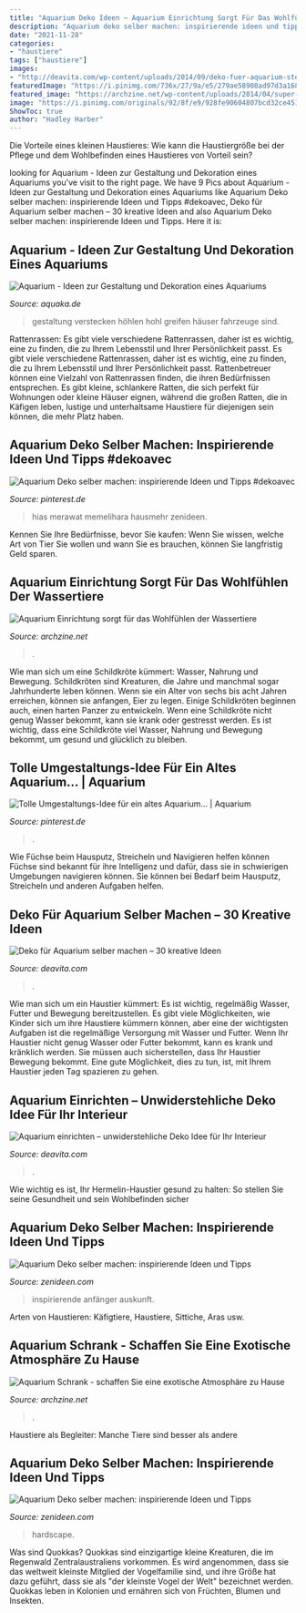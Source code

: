 ```yaml
---
title: "Aquarium Deko Ideen ~ Aquarium Einrichtung Sorgt Für Das Wohlfühlen Der Wassertiere"
description: "Aquarium deko selber machen: inspirierende ideen und tipps"
date: "2021-11-28"
categories:
- "haustiere"
tags: ["haustiere"]
images:
- "http://deavita.com/wp-content/uploads/2014/09/deko-fuer-aquarium-stein-begruenung-ueppig-neon-fische.jpg"
featuredImage: "https://i.pinimg.com/736x/27/9a/e5/279ae58908ad97d3a168da32143da96f--aquarium.jpg"
featured_image: "https://archzine.net/wp-content/uploads/2014/04/super-moderne-idee-für-aquarium.jpg"
image: "https://i.pinimg.com/originals/92/8f/e9/928fe90604807bcd32ce45162a6a73d2.jpg"
ShowToc: true
author: "Hadley Harber"
---
```



Die Vorteile eines kleinen Haustieres: Wie kann die Haustiergröße bei der Pflege und dem Wohlbefinden eines Haustieres von Vorteil sein?

	

		
looking for Aquarium - Ideen zur Gestaltung und Dekoration eines Aquariums you've visit to the right page. We have 9 Pics about Aquarium - Ideen zur Gestaltung und Dekoration eines Aquariums like Aquarium Deko selber machen: inspirierende Ideen und Tipps #dekoavec, Deko für Aquarium selber machen – 30 kreative Ideen and also Aquarium Deko selber machen: inspirierende Ideen und Tipps. Here it is:
		
    
## Aquarium - Ideen Zur Gestaltung Und Dekoration Eines Aquariums

<img loading=lazy src="https://www.aquaka.de/wp-content/uploads/Zubehoer-3-650x433.jpg" onerror="this.onerror=null;this.src='https://tse2.mm.bing.net/th?id=OIP.5ZYu6ll1vktZWvySSUv8_wHaE7&amp;pid=15.1';" alt="Aquarium - Ideen zur Gestaltung und Dekoration eines Aquariums">

_Source: aquaka.de_

>gestaltung verstecken höhlen hohl greifen häuser fahrzeuge sind. 

	

Rattenrassen: Es gibt viele verschiedene Rattenrassen, daher ist es wichtig, eine zu finden, die zu Ihrem Lebensstil und Ihrer Persönlichkeit passt.
Es gibt viele verschiedene Rattenrassen, daher ist es wichtig, eine zu finden, die zu Ihrem Lebensstil und Ihrer Persönlichkeit passt. Rattenbetreuer können eine Vielzahl von Rattenrassen finden, die ihren Bedürfnissen entsprechen. Es gibt kleine, schlankere Ratten, die sich perfekt für Wohnungen oder kleine Häuser eignen, während die großen Ratten, die in Käfigen leben, lustige und unterhaltsame Haustiere für diejenigen sein können, die mehr Platz haben.

    
## Aquarium Deko Selber Machen: Inspirierende Ideen Und Tipps #dekoavec

<img loading=lazy src="https://i.pinimg.com/originals/92/8f/e9/928fe90604807bcd32ce45162a6a73d2.jpg" onerror="this.onerror=null;this.src='https://tse3.mm.bing.net/th?id=OIP.g-KIvMDBPCnfeFbEMwIUQQHaE7&amp;pid=15.1';" alt="Aquarium Deko selber machen: inspirierende Ideen und Tipps #dekoavec">

_Source: pinterest.de_

>hias merawat memelihara hausmehr zenideen. 

	

Kennen Sie Ihre Bedürfnisse, bevor Sie kaufen: Wenn Sie wissen, welche Art von Tier Sie wollen und wann Sie es brauchen, können Sie langfristig Geld sparen.

    
## Aquarium Einrichtung Sorgt Für Das Wohlfühlen Der Wassertiere

<img loading=lazy src="https://archzine.net/wp-content/uploads/2016/11/buddha-aquarium-deko-aquarium-mit-bambus-einrichten-großes-viereckiges-aquarium-1.jpg" onerror="this.onerror=null;this.src='https://tse1.mm.bing.net/th?id=OIP.jIZSGE8QD_175JX59YfPDQHaGh&amp;pid=15.1';" alt="Aquarium Einrichtung sorgt für das Wohlfühlen der Wassertiere">

_Source: archzine.net_

>. 

	

Wie man sich um eine Schildkröte kümmert: Wasser, Nahrung und Bewegung.
Schildkröten sind Kreaturen, die Jahre und manchmal sogar Jahrhunderte leben können. Wenn sie ein Alter von sechs bis acht Jahren erreichen, können sie anfangen, Eier zu legen. Einige Schildkröten beginnen auch, einen harten Panzer zu entwickeln. Wenn eine Schildkröte nicht genug Wasser bekommt, kann sie krank oder gestresst werden. Es ist wichtig, dass eine Schildkröte viel Wasser, Nahrung und Bewegung bekommt, um gesund und glücklich zu bleiben.

    
## Tolle Umgestaltungs-Idee Für Ein Altes Aquarium... | Aquarium

<img loading=lazy src="https://i.pinimg.com/736x/27/9a/e5/279ae58908ad97d3a168da32143da96f--aquarium.jpg" onerror="this.onerror=null;this.src='https://tse1.mm.bing.net/th?id=OIP.pQSGJQdUadK3BZjeBo9SNwHaFj&amp;pid=15.1';" alt="Tolle Umgestaltungs-Idee für ein altes Aquarium... | Aquarium">

_Source: pinterest.de_

>. 

	

Wie Füchse beim Hausputz, Streicheln und Navigieren helfen können
Füchse sind bekannt für ihre Intelligenz und dafür, dass sie in schwierigen Umgebungen navigieren können. Sie können bei Bedarf beim Hausputz, Streicheln und anderen Aufgaben helfen.

    
## Deko Für Aquarium Selber Machen – 30 Kreative Ideen

<img loading=lazy src="http://deavita.com/wp-content/uploads/2014/09/deko-fuer-aquarium-stein-begruenung-ueppig-neon-fische.jpg" onerror="this.onerror=null;this.src='https://tse1.mm.bing.net/th?id=OIP.tc7lBgshi4lg-b-KNnlsKgHaFj&amp;pid=15.1';" alt="Deko für Aquarium selber machen – 30 kreative Ideen">

_Source: deavita.com_

>. 

	

Wie man sich um ein Haustier kümmert: Es ist wichtig, regelmäßig Wasser, Futter und Bewegung bereitzustellen.
Es gibt viele Möglichkeiten, wie Kinder sich um ihre Haustiere kümmern können, aber eine der wichtigsten Aufgaben ist die regelmäßige Versorgung mit Wasser und Futter. Wenn Ihr Haustier nicht genug Wasser oder Futter bekommt, kann es krank und kränklich werden. Sie müssen auch sicherstellen, dass Ihr Haustier Bewegung bekommt. Eine gute Möglichkeit, dies zu tun, ist, mit Ihrem Haustier jeden Tag spazieren zu gehen.

    
## Aquarium Einrichten – Unwiderstehliche Deko Idee Für Ihr Interieur

<img loading=lazy src="https://deavita.com/wp-content/uploads/2012/11/Aquarium-Deko-Idee-Wohnzimmer.jpg" onerror="this.onerror=null;this.src='https://tse3.mm.bing.net/th?id=OIP.vMBqOGXx_9rYlDoqasoEaQHaEv&amp;pid=15.1';" alt="Aquarium einrichten – unwiderstehliche Deko Idee für Ihr Interieur">

_Source: deavita.com_

>. 

	

Wie wichtig es ist, Ihr Hermelin-Haustier gesund zu halten: So stellen Sie seine Gesundheit und sein Wohlbefinden sicher

    
## Aquarium Deko Selber Machen: Inspirierende Ideen Und Tipps

<img loading=lazy src="https://zenideen.com/wp-content/uploads/2018/08/Aquarium-dekorieren-asiatisch.jpg" onerror="this.onerror=null;this.src='https://tse1.mm.bing.net/th?id=OIP.nI4EZMEfuMcZBXLOWUlQKQHaFj&amp;pid=15.1';" alt="Aquarium Deko selber machen: inspirierende Ideen und Tipps">

_Source: zenideen.com_

>inspirierende anfänger auskunft. 

	

Arten von Haustieren: Käfigtiere, Haustiere, Sittiche, Aras usw.

    
## Aquarium Schrank - Schaffen Sie Eine Exotische Atmosphäre Zu Hause

<img loading=lazy src="https://archzine.net/wp-content/uploads/2014/04/super-moderne-idee-für-aquarium.jpg" onerror="this.onerror=null;this.src='https://tse3.mm.bing.net/th?id=OIP.F04at1dAhscdbLyzIM7D8wHaIF&amp;pid=15.1';" alt="Aquarium Schrank - schaffen Sie eine exotische Atmosphäre zu Hause">

_Source: archzine.net_

>. 

	

Haustiere als Begleiter: Manche Tiere sind besser als andere

    
## Aquarium Deko Selber Machen: Inspirierende Ideen Und Tipps

<img loading=lazy src="https://zenideen.com/wp-content/uploads/2018/08/Aquarium-dekorieren-minimalistisch-800x533.jpg" onerror="this.onerror=null;this.src='https://tse2.mm.bing.net/th?id=OIP.95s3Z5lJAB4uYBDmeZoVMAHaE7&amp;pid=15.1';" alt="Aquarium Deko selber machen: inspirierende Ideen und Tipps">

_Source: zenideen.com_

>hardscape. 

	

Was sind Quokkas?
Quokkas sind einzigartige kleine Kreaturen, die im Regenwald Zentralaustraliens vorkommen. Es wird angenommen, dass sie das weltweit kleinste Mitglied der Vogelfamilie sind, und ihre Größe hat dazu geführt, dass sie als "der kleinste Vogel der Welt" bezeichnet werden. Quokkas leben in Kolonien und ernähren sich von Früchten, Blumen und Insekten.

